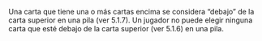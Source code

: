 Una carta que tiene una o más cartas encima se considera “debajo” de la carta superior en una pila (ver 5.1.7). Un jugador no puede elegir ninguna carta que esté debajo de la carta superior (ver 5.1.6) en una pila.  